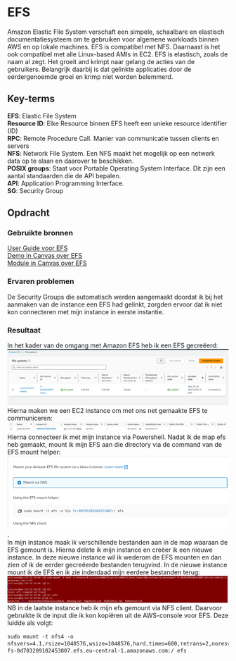# EFS
Amazon Elastic File System verschaft een simpele, schaalbare en elastisch documentatiesysteem om te gebruiken voor algemene workloads binnen AWS en op lokale machines. EFS is compatibel met NFS. Daarnaast is het ook compatibel met alle Linux-based AMIs in EC2. EFS is elastisch, zoals de naam al zegt. Het groeit and krimpt naar gelang de acties van de gebruikers. Belangrijk daarbij is dat gelinkte applicaties door de eerdergenoemde groei en krimp niet worden belemmerd. 

## Key-terms
**EFS**: Elastic File System  
**Resource ID**: Elke Resource binnen EFS heeft een unieke resource identifier (ID)  
**RPC**: Remote Procedure Call. Manier van communicatie tussen clients en servers  
**NFS**: Network File System. Een NFS maakt het mogelijk op een netwerk data op te slaan en daarover te beschikken.  
**POSIX groups**: Staat voor Portable Operating System Interface. Dit zijn een aantal standaarden die de API bepalen.  
**API**: Application Programming Interface.  
**SG**: Security Group  

## Opdracht
### Gebruikte bronnen
[User Guide voor EFS](https://docs.aws.amazon.com/efs/latest/ug/whatisefs.html)  
[Demo in Canvas over EFS](https://awsrestart.instructure.com/courses/1943/pages/elastic-file-system-efs-demonstration?module_item_id=1270885)  
[Module in Canvas over EFS](https://awsrestart.vitalsource.com/reader/books/W10D4035V3/pageid/3)  
### Ervaren problemen
De Security Groups die automatisch werden aangemaakt doordat ik bij het aanmaken van de instance een EFS had gelinkt, zorgden ervoor dat ik niet kon connecteren met mijn instance in eerste instantie. 

### Resultaat
In het kader van de omgang met Amazon EFS heb ik een EFS gecreëerd: ![](/00_includes/05_AWS/EFS/CaptureCreationEFS.PNG)  
Hierna maken we een EC2 instance om met ons net gemaakte EFS te communiceren: ![](/00_includes/05_AWS/EFS/CaptureCreationInstance1.PNG)
Hierna connecteer ik met mijn instance via Powershell. Nadat ik de map efs heb gemaakt, mount ik mijn EFS aan die directory via de command van de EFS mount helper:  
![Alt text](/00_includes/05_AWS/EFS/CaptureMountingEFSinstance1.PNG).  
In mijn instance maak ik verschillende bestanden aan in de map waaraan de EFS gemount is. Hierna delete ik mijn instance en creëer ik een nieuwe instance. In deze nieuwe instance wil ik wederom de EFS mounten en dan zien of ik de eerder gecreëerde bestanden terugvind. In de nieuwe instance mount ik de EFS en ik zie inderdaad mijn eerdere bestanden terug: ![Alt text](/00_includes/05_AWS/EFS/CaptureEFSinInstance2.PNG)  
NB in de laatste instance heb ik mijn efs gemount via NFS client. Daarvoor gebruikte ik de input die ik kon kopiëren uit de AWS-console voor EFS. Deze luidde als volgt:  
```
sudo mount -t nfs4 -o nfsvers=4.1,rsize=1048576,wsize=1048576,hard,timeo=600,retrans=2,noresvport fs-0d703209102453807.efs.eu-central-1.amazonaws.com:/ efs
```
